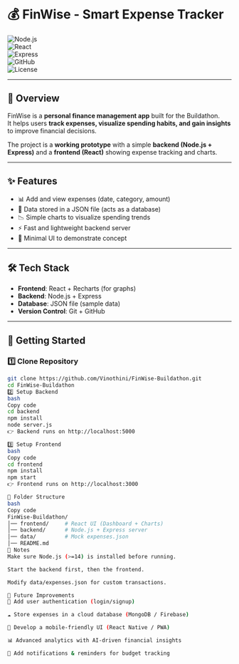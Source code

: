# 💰 FinWise - Smart Expense Tracker  

![Node.js](https://img.shields.io/badge/Node.js-339933?style=for-the-badge&logo=nodedotjs&logoColor=white)  
![React](https://img.shields.io/badge/React-20232A?style=for-the-badge&logo=react&logoColor=61DAFB)  
![Express](https://img.shields.io/badge/Express.js-000000?style=for-the-badge&logo=express&logoColor=white)  
![GitHub](https://img.shields.io/badge/GitHub-100000?style=for-the-badge&logo=github&logoColor=white)  
![License](https://img.shields.io/badge/License-MIT-blue?style=for-the-badge)  

---

## 📌 Overview
FinWise is a **personal finance management app** built for the Buildathon.  
It helps users **track expenses, visualize spending habits, and gain insights** to improve financial decisions.

The project is a **working prototype** with a simple **backend (Node.js + Express)** and a **frontend (React)** showing expense tracking and charts.

---

## ✨ Features
- 📊 Add and view expenses (date, category, amount)
- 📂 Data stored in a JSON file (acts as a database)
- 📉 Simple charts to visualize spending trends
- ⚡ Fast and lightweight backend server
- 🎨 Minimal UI to demonstrate concept

---

## 🛠️ Tech Stack
- **Frontend**: React + Recharts (for graphs)
- **Backend**: Node.js + Express
- **Database**: JSON file (sample data)
- **Version Control**: Git + GitHub

---

## 🚀 Getting Started

### 1️⃣ Clone Repository
```bash
git clone https://github.com/Vinothini/FinWise-Buildathon.git
cd FinWise-Buildathon
2️⃣ Setup Backend
bash
Copy code
cd backend
npm install
node server.js
👉 Backend runs on http://localhost:5000

3️⃣ Setup Frontend
bash
Copy code
cd frontend
npm install
npm start
👉 Frontend runs on http://localhost:3000

📂 Folder Structure
bash
Copy code
FinWise-Buildathon/
│── frontend/     # React UI (Dashboard + Charts)
│── backend/      # Node.js + Express server
│── data/         # Mock expenses.json
│── README.md
📌 Notes
Make sure Node.js (>=14) is installed before running.

Start the backend first, then the frontend.

Modify data/expenses.json for custom transactions.

🔮 Future Improvements
🔑 Add user authentication (login/signup)

☁️ Store expenses in a cloud database (MongoDB / Firebase)

📱 Develop a mobile-friendly UI (React Native / PWA)

📊 Advanced analytics with AI-driven financial insights

🔔 Add notifications & reminders for budget tracking


